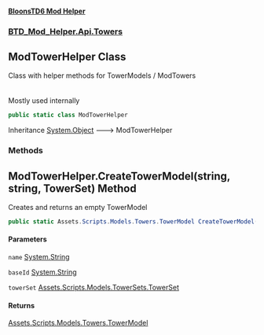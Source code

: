 #### [BloonsTD6 Mod Helper](README.md 'README')
### [BTD_Mod_Helper.Api.Towers](README.md#BTD_Mod_Helper.Api.Towers 'BTD_Mod_Helper.Api.Towers')

## ModTowerHelper Class

Class with helper methods for TowerModels / ModTowers  
<br/>  
Mostly used internally

```csharp
public static class ModTowerHelper
```

Inheritance [System.Object](https://docs.microsoft.com/en-us/dotnet/api/System.Object 'System.Object') &#129106; ModTowerHelper
### Methods

<a name='BTD_Mod_Helper.Api.Towers.ModTowerHelper.CreateTowerModel(string,string,Assets.Scripts.Models.TowerSets.TowerSet)'></a>

## ModTowerHelper.CreateTowerModel(string, string, TowerSet) Method

Creates and returns an empty TowerModel

```csharp
public static Assets.Scripts.Models.Towers.TowerModel CreateTowerModel(string name, string baseId=null, Assets.Scripts.Models.TowerSets.TowerSet towerSet=Assets.Scripts.Models.TowerSets.TowerSet.None);
```
#### Parameters

<a name='BTD_Mod_Helper.Api.Towers.ModTowerHelper.CreateTowerModel(string,string,Assets.Scripts.Models.TowerSets.TowerSet).name'></a>

`name` [System.String](https://docs.microsoft.com/en-us/dotnet/api/System.String 'System.String')

<a name='BTD_Mod_Helper.Api.Towers.ModTowerHelper.CreateTowerModel(string,string,Assets.Scripts.Models.TowerSets.TowerSet).baseId'></a>

`baseId` [System.String](https://docs.microsoft.com/en-us/dotnet/api/System.String 'System.String')

<a name='BTD_Mod_Helper.Api.Towers.ModTowerHelper.CreateTowerModel(string,string,Assets.Scripts.Models.TowerSets.TowerSet).towerSet'></a>

`towerSet` [Assets.Scripts.Models.TowerSets.TowerSet](https://docs.microsoft.com/en-us/dotnet/api/Assets.Scripts.Models.TowerSets.TowerSet 'Assets.Scripts.Models.TowerSets.TowerSet')

#### Returns
[Assets.Scripts.Models.Towers.TowerModel](https://docs.microsoft.com/en-us/dotnet/api/Assets.Scripts.Models.Towers.TowerModel 'Assets.Scripts.Models.Towers.TowerModel')